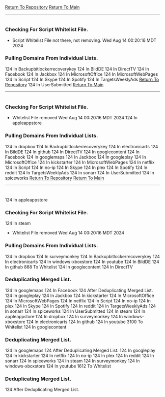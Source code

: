 [Return To Repository](https://github.com/DigitalWarrior/piholeparser/)
[Return To Main](https://github.com/DigitalWarrior/piholeparser/blob/master/RecentRunLogs/Mainlog.md)
____________________________________
# 
### Checking For Script Whitelist File.
* Script Whitelist File not there, not removing. Wed Aug 14 00:20:16 MDT 2024
### Pulling Domains From Individual Lists.
124 In Backupbitlockerrecoverykey
124 In BildDE
124 In DirectTV
124 In Facebook
124 In Jackbox
124 In MicrosoftOffice
124 In MicrosoftWebPages
124 In Script
124 In Skype
124 In Spotify
124 In TargetsWeeklyAds
[Return To Repository](https://github.com/DigitalWarrior/piholeparser/)
124 In UserSubmitted
[Return To Main](https://github.com/DigitalWarrior/piholeparser/blob/master/RecentRunLogs/Mainlog.md)
____________________________________
# 
### Checking For Script Whitelist File.
* Whitelist File removed Wed Aug 14 00:20:16 MDT 2024
124 In appleappstore
### Pulling Domains From Individual Lists.
124 In dropbox
124 In Backupbitlockerrecoverykey
124 In electronicarts
124 In BildDE
124 In github
124 In DirectTV
124 In googlecontent
124 In Facebook
124 In googlemaps
124 In Jackbox
124 In googleplay
124 In MicrosoftOffice
124 In kickstarter
124 In MicrosoftWebPages
124 In netflix
124 In Script
124 In no-ip
124 In Skype
124 In plex
124 In Spotify
124 In reddit
124 In TargetsWeeklyAds
124 In sonarr
124 In UserSubmitted
124 In spiceworks
[Return To Repository](https://github.com/DigitalWarrior/piholeparser/)
[Return To Main](https://github.com/DigitalWarrior/piholeparser/blob/master/RecentRunLogs/Mainlog.md)
____________________________________
# 
124 In appleappstore
### Checking For Script Whitelist File.
124 In steam
* Whitelist File removed Wed Aug 14 00:20:16 MDT 2024
### Pulling Domains From Individual Lists.
124 In dropbox
124 In surveymonkey
124 In Backupbitlockerrecoverykey
124 In electronicarts
124 In windows-xboxstore
124 In youtube
124 In BildDE
124 In github
868 To Whitelist
124 In googlecontent
124 In DirectTV
### Deduplicating Merged List.
124 In googlemaps
124 In Facebook
124 After Deduplicating Merged List.
124 In googleplay
124 In Jackbox
124 In kickstarter
124 In MicrosoftOffice
124 In MicrosoftWebPages
124 In netflix
124 In Script
124 In no-ip
124 In plex
124 In Skype
124 In Spotify
124 In reddit
124 In TargetsWeeklyAds
124 In sonarr
124 In spiceworks
124 In UserSubmitted
124 In steam
124 In appleappstore
124 In dropbox
124 In surveymonkey
124 In windows-xboxstore
124 In electronicarts
124 In github
124 In youtube
3100 To Whitelist
124 In googlecontent
### Deduplicating Merged List.
124 In googlemaps
124 After Deduplicating Merged List.
124 In googleplay
124 In kickstarter
124 In netflix
124 In no-ip
124 In plex
124 In reddit
124 In sonarr
124 In spiceworks
124 In steam
124 In surveymonkey
124 In windows-xboxstore
124 In youtube
1612 To Whitelist
### Deduplicating Merged List.
124 After Deduplicating Merged List.
